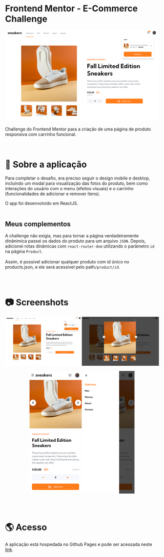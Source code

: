 # Frontend Mentor - E-Commerce Challenge

![Desktop Preview](./readme-img/desktop-preview.png)

Challenge do Frontend Mentor para a criação de uma página de produto responsiva com carrinho funcional.
<br>
<br>
<br>

# 📄 Sobre a aplicação

Para completar o desafio, era preciso seguir o design mobile e desktop, incluindo um modal para visualização das fotos do produto, bem como interações do usuário com o menu (efeitos visuais) e o carrinho (funcionalidades de adicionar e remover itens).

O app foi desenvolvido em ReactJS.
<br>
<br>

## Meus complementos

A challenge não exigia, mas para tornar a página verdadeiramente dinânimica passei os dados do produto para um arquivo `JSON`. Depois, adicionei rotas dinâmicas com `react-router-dom` utilizando o parâmetro `id` na página `Product`.
<br>
<br>
Assim, é possível adicionar qualquer produto com id único no products.json, e ele será acessível pelo path`/product/id`.

<br>
<br>

# 📷 Screenshots

![Desktop Modal Preview](./readme-img/desktop-modal-preview.png)

<p align="center">
<img src="./readme-img/mobile-preview.png" /> 
<img src="./readme-img/mobile-preview-burger.png" />
</p>

<br>
<br>

# 🌎 Acesso

A aplicação está hospedada no Github Pages e pode ser acessada neste [link](https://g-pg.github.io/frontendmentor-ecommerce/index.html).
